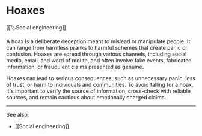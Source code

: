 
# Hoaxes

[[🏷️Social engineering]]

A hoax is a deliberate deception meant to mislead or manipulate people. It can range from harmless pranks to harmful schemes that create panic or confusion. Hoaxes are spread through various channels, including social media, email, and word of mouth, and often involve fake events, fabricated information, or fraudulent claims presented as genuine.

Hoaxes can lead to serious consequences, such as unnecessary panic, loss of trust, or harm to individuals and communities. To avoid falling for a hoax, it's important to verify the source of information, cross-check with reliable sources, and remain cautious about emotionally charged claims.

---

See also:

- [[Social engineering]]

